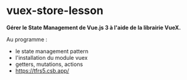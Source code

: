 # vuex-store-lesson

**Gérer le State Management de Vue.js 3 à l'aide de la librairie VueX.**

Au programme : 
- le state management pattern
- l'installation du module vuex
- getters, mutations, actions
- https://tfrs5.csb.app/

